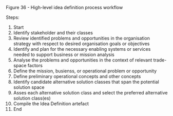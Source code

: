 Figure 36 - High-level idea definition process workflow

Steps:

1. Start
2. Identify stakeholder and their classes
3. Review identified problems and opportunities in the organisation strategy with respect to desired organisation goals or objectives
4. Identify and plan for the necessary enabling systems or services needed to support business or mission analysis
5. Analyse the problems and opportunities in the context of relevant trade-space factors
6. Define the mission, busienss, or operational problem or opportunity
7. Define preliminary operational concepts and other concepts
8. Identify candidate alternative solution classes that span the potential solution space
9. Asses each alternative solution class and select the preferred alternative solution class(es) 
10. Compile the Idea Definition artefact
11. End
